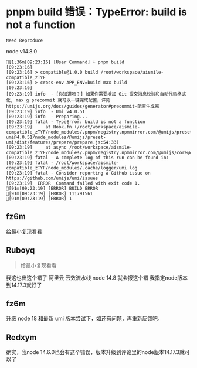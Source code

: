 # pnpm build 错误：TypeError: build is not a function

`Need Reproduce`

node v14.8.0

```
[1;36m[09:23:16] [User Command] + pnpm build
[09:23:16]
[09:23:16] > compatible@1.0.0 build /root/workspace/aismile-compatible_zTYF
[09:23:16] > cross-env APP_ENV=build max build
[09:23:16]
[09:23:19] info  - [你知道吗？] 如果你需要增加 Git 提交消息校验和自动代码格式化, max g precommit 就可以一键完成配置，详见 https://umijs.org/docs/guides/generator#precommit-配置生成器
[09:23:19] info  - Umi v4.0.51
[09:23:19] info  - Preparing...
[09:23:19] fatal - TypeError: build is not a function
[09:23:19]     at Hook.fn (/root/workspace/aismile-compatible_zTYF/node_modules/.pnpm/registry.npmmirror.com/@umijs/preset-umi@4.0.51/node_modules/@umijs/preset-umi/dist/features/prepare/prepare.js:54:33)
[09:23:19]     at async /root/workspace/aismile-compatible_zTYF/node_modules/.pnpm/registry.npmmirror.com/@umijs/core@4.0.51/node_modules/@umijs/core/dist/service/service.js:177:15
[09:23:19] fatal - A complete log of this run can be found in:
[09:23:19] fatal - /root/workspace/aismile-compatible_zTYF/node_modules/.cache/logger/umi.log
[09:23:19] fatal - Consider reporting a GitHub issue on https://github.com/umijs/umi/issues
[09:23:19]  ERROR  Command failed with exit code 1.
[91m[09:23:19] [ERROR] BUILD ERROR
[91m[09:23:19] [ERROR] 111791561
[91m[09:23:19] [ERROR] 1
```

## fz6m

给最小复现看看

## Ruboyq

> 给最小复现看看

我这也出这个错了 阿里云 云效流水线 node 14.8 就会报这个错
我指定node版本到14.17.3就好了

## fz6m

升级 node 18 和最新 umi 版本尝试下，如还有问题，再重新反馈吧。

## Redxym

确实，我node 14.6.0也会有这个错误，版本升级到评论里的node版本14.17.3就可以了
